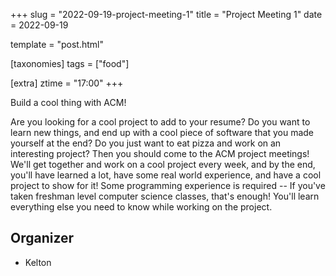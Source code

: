 +++
slug = "2022-09-19-project-meeting-1"
title = "Project Meeting 1"
date = 2022-09-19

template = "post.html"

[taxonomies]
tags = ["food"]

[extra]
ztime = "17:00"
+++

Build a cool thing with ACM!

<!-- more -->
Are you looking for a cool project to add to your resume?
Do you want to learn new things, and end up with a cool piece of software that you made yourself at the end?
Do you just want to eat pizza and work on an interesting project?
Then you should come to the ACM project meetings!
We'll get together and work on a cool project every week, and by the end, you'll have learned a lot,
have some real world experience, and have a cool project to show for it!
Some programming experience is required -- If you've taken freshman level computer science classes, that's enough!
You'll learn everything else you need to know while working on the project.

## Organizer
* Kelton
